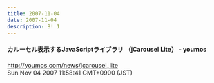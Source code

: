 ```yaml
---
title: 2007-11-04
date: 2007-11-04
description: B! 1
---
```


#### カルーセル表示するJavaScriptライブラリ （jCarousel Lite） - youmos
http://youmos.com/news/jcarousel_lite<br>
Sun Nov 04 2007 11:58:41 GMT+0900 (JST)<br>


